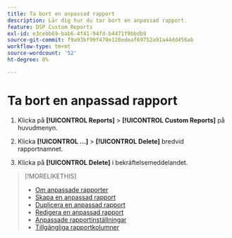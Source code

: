 ```yaml
---
title: Ta bort en anpassad rapport
description: Lär dig hur du tar bort en anpassad rapport.
feature: DSP Custom Reports
exl-id: e3cebb69-bab6-4f41-94fd-b4471f9bbdb9
source-git-commit: f9a93bf99f470e128edeaf69752a91a44dd456ab
workflow-type: tm+mt
source-wordcount: '52'
ht-degree: 0%

---
```


# Ta bort en anpassad rapport

1. Klicka på **[!UICONTROL Reports]** > **[!UICONTROL Custom Reports]** på huvudmenyn.

1. Klicka **[!UICONTROL ...]** > **[!UICONTROL Delete]** bredvid rapportnamnet.

1. Klicka på **[!UICONTROL Delete]** i bekräftelsemeddelandet.

>[!MORELIKETHIS]
>
>* [Om anpassade rapporter](/help/dsp/reports/report-about.md)
>* [Skapa en anpassad rapport](/help/dsp/reports/report-create.md)
>* [Duplicera en anpassad rapport](/help/dsp/reports/report-copy.md)
>* [Redigera en anpassad rapport](/help/dsp/reports/report-edit.md)
>* [Anpassade rapportinställningar](/help/dsp/reports/report-settings.md)
>* [Tillgängliga rapportkolumner](/help/dsp/reports/report-columns.md)
